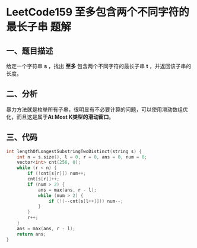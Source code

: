 # LeetCode159 至多包含两个不同字符的最长子串 题解

## 一、题目描述

给定一个字符串 **s** ，找出 **至多** 包含两个不同字符的最长子串 **t** ，并返回该子串的长度。




## 二、分析

暴力方法就是枚举所有子串，很明显有不必要计算的问题，可以使用滑动数组优化，而且这是属于**At Most K类型的滑动窗口**。



## 三、代码

```c++
int lengthOfLongestSubstringTwoDistinct(string s) {
    int n = s.size(), l = 0, r = 0, ans = 0, num = 0;
    vector<int> cnt(256, 0);
    while (r < n) {
        if (!cnt[s[r]]) num++;
        cnt[s[r]]++;
        if (num > 2) {
            ans = max(ans, r - l);
            while (num > 2) {
                if (!(--cnt[s[l++]])) num--;
            }
        }
        r++;
    }
    ans = max(ans, r - l);
    return ans;
}
```

